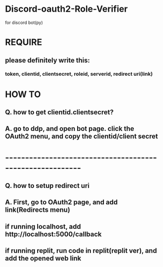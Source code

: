 # Discord-oauth2-Role-Verifier
for discord bot(py)

# REQUIRE
## please definitely write this:
### token, clientid, clientsecret, roleid, serverid, redirect uri(link)

# HOW TO
## Q. how to get clientid.clientsecret?
## A. go to ddp, and open bot page. click the OAuth2 menu, and copy the clientid/client secret
# ---------------------------------------------------------
## Q. how to setup redirect uri
## A. First, go to OAuth2 page, and add link(Redirects menu)
## if running localhost, add http://localhost:5000/callback
## if running replit, run code in replit(replit ver), and add the opened web link
